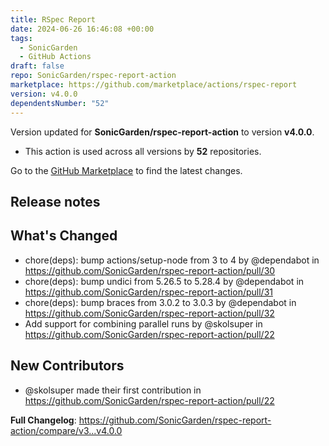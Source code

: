 ```yaml
---
title: RSpec Report
date: 2024-06-26 16:46:08 +00:00
tags:
  - SonicGarden
  - GitHub Actions
draft: false
repo: SonicGarden/rspec-report-action
marketplace: https://github.com/marketplace/actions/rspec-report
version: v4.0.0
dependentsNumber: "52"
---
```



Version updated for **SonicGarden/rspec-report-action** to version **v4.0.0**.
- This action is used across all versions by **52** repositories.

Go to the [GitHub Marketplace](https://github.com/marketplace/actions/rspec-report) to find the latest changes.

## Release notes

## What's Changed
* chore(deps): bump actions/setup-node from 3 to 4 by @dependabot in https://github.com/SonicGarden/rspec-report-action/pull/30
* chore(deps): bump undici from 5.26.5 to 5.28.4 by @dependabot in https://github.com/SonicGarden/rspec-report-action/pull/31
* chore(deps): bump braces from 3.0.2 to 3.0.3 by @dependabot in https://github.com/SonicGarden/rspec-report-action/pull/32
* Add support for combining parallel runs by @skolsuper in https://github.com/SonicGarden/rspec-report-action/pull/22

## New Contributors
* @skolsuper made their first contribution in https://github.com/SonicGarden/rspec-report-action/pull/22

**Full Changelog**: https://github.com/SonicGarden/rspec-report-action/compare/v3...v4.0.0
